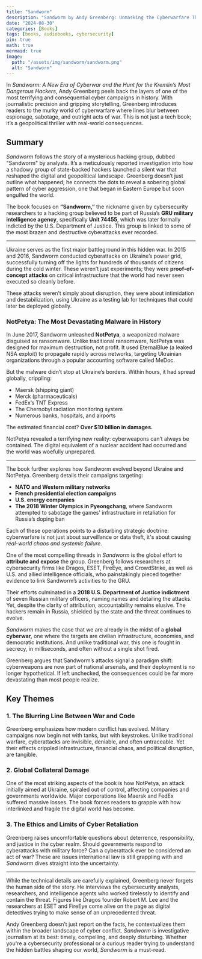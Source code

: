 ```yaml
---
title: "Sandworm"
description: "Sandworm by Andy Greenberg: Unmasking the Cyberwarfare That Changed Everything."
date: "2024-08-30"
categories: [Books]
tags: [books, audiobooks, cybersecurity]
pin: true
math: true
mermaid: true
image:
  path: "/assets/img/sandworm/sandworm.png"
  alt: "Sandworm"
---
```


In *Sandworm: A New Era of Cyberwar and the Hunt for the Kremlin’s Most Dangerous Hackers*, Andy Greenberg peels back the layers of one of the most terrifying and consequential cyber campaigns in history. With journalistic precision and gripping storytelling, Greenberg introduces readers to the murky world of cyberwarfare where lines blur between espionage, sabotage, and outright acts of war. This is not just a tech book; it’s a geopolitical thriller with real-world consequences.

## **Summary**

*Sandworm* follows the story of a mysterious hacking group, dubbed "Sandworm" by analysts. It’s a meticulously reported investigation into how a shadowy group of state-backed hackers launched a silent war that reshaped the digital and geopolitical landscape. Greenberg doesn’t just outline what happened; he connects the dots to reveal a sobering global pattern of cyber aggression, one that began in Eastern Europe but soon engulfed the world.

The book focuses on **“Sandworm,”** the nickname given by cybersecurity researchers to a hacking group believed to be part of Russia’s **GRU military intelligence agency**, specifically **Unit 74455**, which was later formally indicted by the U.S. Department of Justice. This group is linked to some of the most brazen and destructive cyberattacks ever recorded.

---

Ukraine serves as the first major battleground in this hidden war. In 2015 and 2016, Sandworm conducted cyberattacks on Ukraine’s power grid, successfully turning off the lights for hundreds of thousands of citizens during the cold winter. These weren’t just experiments; they were **proof-of-concept attacks** on critical infrastructure that the world had never seen executed so cleanly before.

These attacks weren’t simply about disruption, they were about intimidation and destabilization, using Ukraine as a testing lab for techniques that could later be deployed globally.

### **NotPetya: The Most Devastating Malware in History**

In June 2017, Sandworm unleashed **NotPetya**, a weaponized malware disguised as ransomware. Unlike traditional ransomware, NotPetya was designed for maximum destruction, not profit. It used EternalBlue (a leaked NSA exploit) to propagate rapidly across networks, targeting Ukrainian organizations through a popular accounting software called MeDoc.

But the malware didn’t stop at Ukraine’s borders. Within hours, it had spread globally, crippling:

- Maersk (shipping giant)
- Merck (pharmaceuticals)
- FedEx’s TNT Express
- The Chernobyl radiation monitoring system
- Numerous banks, hospitals, and airports

The estimated financial cost? **Over $10 billion in damages.**

NotPetya revealed a terrifying new reality: cyberweapons can’t always be contained. The digital equivalent of a nuclear accident had occurred and the world was woefully unprepared.

---

The book further explores how Sandworm evolved beyond Ukraine and NotPetya. Greenberg details their campaigns targeting:

- **NATO and Western military networks**
- **French presidential election campaigns**
- **U.S. energy companies**
- **The 2018 Winter Olympics in Pyeongchang**, where Sandworm attempted to sabotage the games' infrastructure in retaliation for Russia’s doping ban

Each of these operations points to a disturbing strategic doctrine: cyberwarfare is not just about surveillance or data theft, it's about causing *real-world chaos and systemic failure*.

One of the most compelling threads in *Sandworm* is the global effort to **attribute and expose** the group. Greenberg follows researchers at cybersecurity firms like Dragos, ESET, FireEye, and CrowdStrike, as well as U.S. and allied intelligence officials, who painstakingly pieced together evidence to link Sandworm’s activities to the GRU.

Their efforts culminated in a **2018 U.S. Department of Justice indictment** of seven Russian military officers, naming names and detailing the attacks. Yet, despite the clarity of attribution, accountability remains elusive. The hackers remain in Russia, shielded by the state and the threat continues to evolve.

*Sandworm* makes the case that we are already in the midst of a **global cyberwar,** one where the targets are civilian infrastructure, economies, and democratic institutions. And unlike traditional war, this one is fought in secrecy, in milliseconds, and often without a single shot fired.

Greenberg argues that Sandworm’s attacks signal a paradigm shift: cyberweapons are now part of national arsenals, and their deployment is no longer hypothetical. If left unchecked, the consequences could be far more devastating than most people realize.

## Key Themes

### 1. **The Blurring Line Between War and Code**

Greenberg emphasizes how modern conflict has evolved. Military campaigns now begin not with tanks, but with keystrokes. Unlike traditional warfare, cyberattacks are invisible, deniable, and often untraceable. Yet their effects crippled infrastructure, financial chaos, and political disruption, are tangible.

### 2. **Global Collateral Damage**

One of the most striking aspects of the book is how NotPetya, an attack initially aimed at Ukraine, spiraled out of control, affecting companies and governments worldwide. Major corporations like Maersk and FedEx suffered massive losses. The book forces readers to grapple with how interlinked and fragile the digital world has become.

### 3. **The Ethics and Limits of Cyber Retaliation**

Greenberg raises uncomfortable questions about deterrence, responsibility, and justice in the cyber realm. Should governments respond to cyberattacks with military force? Can a cyberattack ever be considered an act of war? These are issues international law is still grappling with and *Sandworm* dives straight into the uncertainty.

---

While the technical details are carefully explained, Greenberg never forgets the human side of the story. He interviews the cybersecurity analysts, researchers, and intelligence agents who worked tirelessly to identify and contain the threat. Figures like Dragos founder Robert M. Lee and the researchers at ESET and FireEye come alive on the page as digital detectives trying to make sense of an unprecedented threat.

Andy Greenberg doesn’t just report on the facts, he contextualizes them within the broader landscape of cyber conflict. *Sandworm* is investigative journalism at its best: timely, compelling, and deeply disturbing. Whether you're a cybersecurity professional or a curious reader trying to understand the hidden battles shaping our world, *Sandworm* is a must-read.